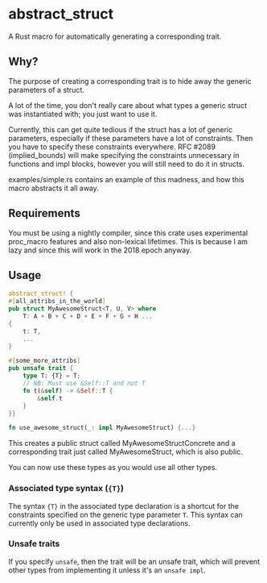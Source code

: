 # abstract_struct

A Rust macro for automatically generating a corresponding trait.

## Why?

The purpose of creating a corresponding trait is to hide
away the generic parameters of a struct.

A lot of the time, you don't really care about what types
a generic struct was instantiated with; you just want to use it.

Currently, this can get quite tedious if the struct has a
lot of generic parameters, especially if these parameters have
a lot of constraints. Then you have to specify these constraints everywhere.
RFC #2089 (implied_bounds) will make specifying the constraints unnecessary in functions
and impl blocks, however you will still need to do it in structs.

examples/simple.rs contains an example of this madness, and how this macro abstracts it all away.

## Requirements

You must be using a nightly compiler, since this crate uses
experimental proc_macro features and also non-lexical lifetimes.
This is because I am lazy and since this will work in the 2018 epoch anyway.

## Usage

```rust
abstract_struct! {
#[all_attribs_in_the_world]
pub struct MyAwesomeStruct<T, U, V> where
	T: A + B + C + D + E + F + G + H ...
{
	t: T,
	...
}

#[some_more_attribs]
pub unsafe trait {
	type T: {T} = T;
	// NB: Must use &Self::T and not T
	fn t(&self) -> &Self::T {
		&self.t
	}
}}

fn use_awesome_struct(_: impl MyAwesomeStruct) {...}
```

This creates a public struct called MyAwesomeStructConcrete and a corresponding trait
just called MyAwesomeStruct, which is also public.

You can now use these types as you would use all other types.

### Associated type syntax (`{T}`)
The syntax `{T}` in the associated type declaration is a shortcut for the
constraints specified on the generic type parameter `T`.
This syntax can currently only be used in associated type declarations.

### Unsafe traits
If you specify `unsafe`, then the trait will be an unsafe trait, which will
prevent other types from implementing it unless it's an `unsafe impl`.
